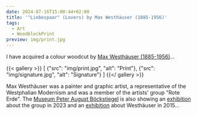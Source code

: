```yaml
---
date: 2024-07-16T15:00:44+02:00
title: '"Liebespaar" (Lovers) by Max Westhäuser (1885-1956)'
tags:
  - Art
  - WoodblockPrint
preview: img/print.jpg
---
```


I have acquired a colour woodcut by [Max Westhäuser (1885-1956)](https://de.wikipedia.org/wiki/Max_Westh%C3%A4user)...
<!--more-->

{{< gallery >}}
[
  {"src": "img/print.jpg", "alt": "Print"},
  {"src": "img/signature.jpg", "alt": "Signature"}
]
{{</ gallery >}}

Max Westhäuser was a painter and graphic artist, a representative of the Westphalian Modernism and was a member of the artists' group "Rote Erde". The [Museum Peter August Böckstiegel](https://www.museumpab.de/das-museum-erleben/das-museum/) is also showing an [exhibition](https://www.museumpab.de/das-museum-erleben/ausstellung/westfaelische-wege-in-die-moderne-die-kuenstlergruppen-rote-erde-und-der-wurf/) about the group in 2023 and an [exhibition](https://www.haller-kreisblatt.de/lokal/werther/20537186_Bilder-von-Max-Westhaeuser.html) about Westhäuser in 2015...
